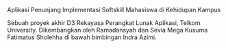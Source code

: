 Aplikasi Penunjang Implementasi Softskill Mahasiswa di Kehidupan Kampus

Sebuah proyek akhir D3 Rekayasa Perangkat Lunak Aplikasi, Telkom University. Dikembangkan oleh Ramadansyah dan Sevia Mega Kusuma Fatimatus Sholehha di bawah bimbingan Indra Azimi.
